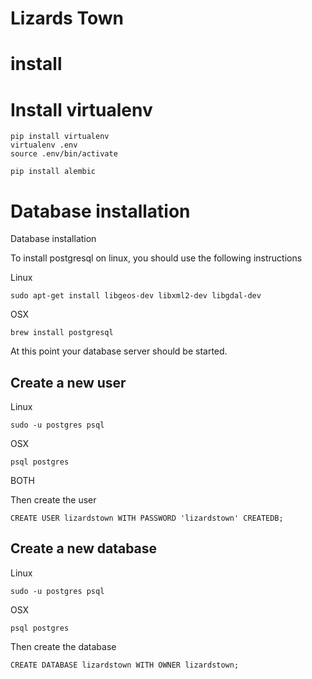 # Lizards Town

# install

# Install virtualenv

```
pip install virtualenv
virtualenv .env
source .env/bin/activate
```

`pip install alembic`

# Database installation

Database installation

To install postgresql on linux, you should use the following instructions

Linux

`sudo apt-get install libgeos-dev libxml2-dev libgdal-dev`

OSX

`brew install postgresql`

At this point your database server should be started.

## Create a new user

Linux

`sudo -u postgres psql`

OSX

`psql postgres`

BOTH

Then create the user

`CREATE USER lizardstown WITH PASSWORD 'lizardstown' CREATEDB;`

 ## Create a new database

Linux

`sudo -u postgres psql`

OSX

`psql postgres`

Then create the database

`CREATE DATABASE lizardstown WITH OWNER lizardstown;`

